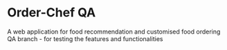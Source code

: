 # Order-Chef QA
A web application for food recommendation and customised food ordering
QA branch - for testing the features and functionalities

